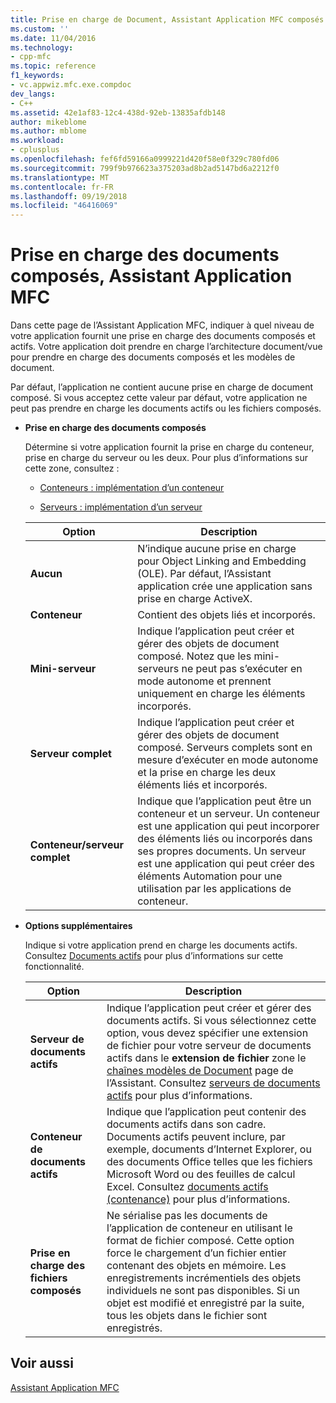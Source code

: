 ```yaml
---
title: Prise en charge de Document, Assistant Application MFC composés | Microsoft Docs
ms.custom: ''
ms.date: 11/04/2016
ms.technology:
- cpp-mfc
ms.topic: reference
f1_keywords:
- vc.appwiz.mfc.exe.compdoc
dev_langs:
- C++
ms.assetid: 42e1af83-12c4-438d-92eb-13835afdb148
author: mikeblome
ms.author: mblome
ms.workload:
- cplusplus
ms.openlocfilehash: fef6fd59166a0999221d420f58e0f329c780fd06
ms.sourcegitcommit: 799f9b976623a375203ad8b2ad5147bd6a2212f0
ms.translationtype: MT
ms.contentlocale: fr-FR
ms.lasthandoff: 09/19/2018
ms.locfileid: "46416069"
---
```

# <a name="compound-document-support-mfc-application-wizard"></a>Prise en charge des documents composés, Assistant Application MFC

Dans cette page de l’Assistant Application MFC, indiquer à quel niveau de votre application fournit une prise en charge des documents composés et actifs. Votre application doit prendre en charge l’architecture document/vue pour prendre en charge des documents composés et les modèles de document.

Par défaut, l’application ne contient aucune prise en charge de document composé. Si vous acceptez cette valeur par défaut, votre application ne peut pas prendre en charge les documents actifs ou les fichiers composés.

- **Prise en charge des documents composés**

   Détermine si votre application fournit la prise en charge du conteneur, prise en charge du serveur ou les deux. Pour plus d’informations sur cette zone, consultez :

   - [Conteneurs : implémentation d’un conteneur](../../mfc/containers-implementing-a-container.md)

   - [Serveurs : implémentation d’un serveur](../../mfc/servers-implementing-a-server.md)

   |Option|Description|
   |------------|-----------------|
   |**Aucun**|N’indique aucune prise en charge pour Object Linking and Embedding (OLE). Par défaut, l’Assistant application crée une application sans prise en charge ActiveX.|
   |**Conteneur**|Contient des objets liés et incorporés.|
   |**Mini-serveur**|Indique l’application peut créer et gérer des objets de document composé. Notez que les mini-serveurs ne peut pas s’exécuter en mode autonome et prennent uniquement en charge les éléments incorporés.|
   |**Serveur complet**|Indique l’application peut créer et gérer des objets de document composé. Serveurs complets sont en mesure d’exécuter en mode autonome et la prise en charge les deux éléments liés et incorporés.|
   |**Conteneur/serveur complet**|Indique que l’application peut être un conteneur et un serveur. Un conteneur est une application qui peut incorporer des éléments liés ou incorporés dans ses propres documents. Un serveur est une application qui peut créer des éléments Automation pour une utilisation par les applications de conteneur.|

- **Options supplémentaires**

   Indique si votre application prend en charge les documents actifs. Consultez [Documents actifs](../../mfc/active-documents.md) pour plus d’informations sur cette fonctionnalité.

   |Option|Description|
   |------------|-----------------|
   |**Serveur de documents actifs**|Indique l’application peut créer et gérer des documents actifs. Si vous sélectionnez cette option, vous devez spécifier une extension de fichier pour votre serveur de documents actifs dans le **extension de fichier** zone le [chaînes modèles de Document](../../mfc/reference/document-template-strings-mfc-application-wizard.md) page de l’Assistant. Consultez [serveurs de documents actifs](../../mfc/active-document-servers.md) pour plus d’informations.|
   |**Conteneur de documents actifs**|Indique que l’application peut contenir des documents actifs dans son cadre. Documents actifs peuvent inclure, par exemple, documents d’Internet Explorer, ou des documents Office telles que les fichiers Microsoft Word ou des feuilles de calcul Excel. Consultez [documents actifs (contenance)](../../mfc/active-document-containment.md) pour plus d’informations.|
   |**Prise en charge des fichiers composés**|Ne sérialise pas les documents de l’application de conteneur en utilisant le format de fichier composé. Cette option force le chargement d’un fichier entier contenant des objets en mémoire. Les enregistrements incrémentiels des objets individuels ne sont pas disponibles. Si un objet est modifié et enregistré par la suite, tous les objets dans le fichier sont enregistrés.|

## <a name="see-also"></a>Voir aussi

[Assistant Application MFC](../../mfc/reference/mfc-application-wizard.md)

